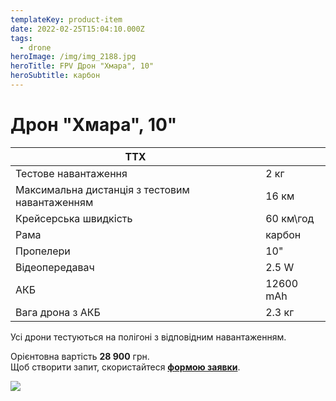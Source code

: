 ```yaml
---
templateKey: product-item
date: 2022-02-25T15:04:10.000Z
tags:
  - drone
heroImage: /img/img_2188.jpg
heroTitle: FPV Дрон "Хмара", 10"
heroSubtitle: карбон
---
```

# Дрон "Хмара", 10" 

| ТТХ                                            |           |
| ---------------------------------------------- | --------- |
| Тестове навантаження                           | 2 кг      |
| Максимальна дистанція з тестовим навантаженням | 16 км     |
| Крейсерська швидкість                          | 60 км\год |
| ﻿Рама                                          | карбон    |
| Пропелери                                      | 10"       |
| Відеопередавач                                 | 2.5 W     |
| АКБ                                            | 12600 mAh |
| Вага дрона з АКБ                               | 2.3 кг    |

Усі дрони тестуються на полігоні з відповідним навантаженням.

Орієнтовна вартість **28 900** грн.\
Щоб створити запит, скористайтеся <a href="https://docs.google.com/forms/d/e/1FAIpQLSflTILqQ9CENT9xGsnn4Ke6l-D-2m2yaclV2jH2pzXmjGk51w/viewform" target="_blank" rel="noopener noreferrer">**формою заявки**</a>.

![](/img/screenshot-2023-09-25-at-21.54.48.png)